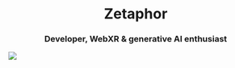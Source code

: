 <h1 align="center">Zetaphor</h1>
<h3 align="center">Developer, WebXR & generative AI enthusiast</h3>

<img src="https://github-readme-stats.vercel.app/api/top-langs?username=Zetaphor&show_icons=true&locale=en&layout=compact&theme=transparent&langs_count=8">
